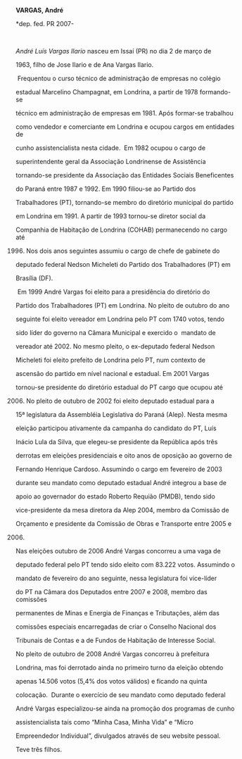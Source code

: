 **VARGAS, André**



\*dep. fed. PR 2007-



 



*André Luís Vargas Ilario* nasceu em Issaí (PR) no dia 2 de março de

1963, filho de Jose Ilario e de Ana Vargas Ilario.



 Frequentou o curso técnico de administração de empresas no colégio

estadual Marcelino Champagnat, em Londrina, a partir de 1978 formando-se

técnico em administração de empresas em 1981. Após formar-se trabalhou

como vendedor e comerciante em Londrina e ocupou cargos em entidades de

cunho assistencialista nesta cidade.  Em 1982 ocupou o cargo de

superintendente geral da Associação Londrinense de Assistência

tornando-se presidente da Associação das Entidades Sociais Beneficentes

do Paraná entre 1987 e 1992. Em 1990 filiou-se ao Partido dos

Trabalhadores (PT), tornando-se membro do diretório municipal do partido

em Londrina em 1991. A partir de 1993 tornou-se diretor social da

Companhia de Habitação de Londrina (COHAB) permanecendo no cargo até

1996. Nos dois anos seguintes assumiu o cargo de chefe de gabinete do

deputado federal Nedson Micheleti do Partido dos Trabalhadores (PT) em

Brasília (DF).



 Em 1999 André Vargas foi eleito para a presidência do diretório do

Partido dos Trabalhadores (PT) em Londrina. No pleito de outubro do ano

seguinte foi eleito vereador em Londrina pelo PT com 1740 votos, tendo

sido líder do governo na Câmara Municipal e exercido o  mandato de

vereador até 2002. No mesmo pleito, o ex-deputado federal Nedson

Micheleti foi eleito prefeito de Londrina pelo PT, num contexto de

ascensão do partido em nível nacional e estadual. Em 2001 Vargas

tornou-se presidente do diretório estadual do PT cargo que ocupou até

2006. No pleito de outubro de 2002 foi eleito deputado estadual para a

15ª legislatura da Assembléia Legislativa do Paraná (Alep). Nesta mesma

eleição participou ativamente da campanha do candidato do PT, Luís

Inácio Lula da Silva, que elegeu-se presidente da República após três

derrotas em eleições presidenciais e oito anos de oposição ao governo de

Fernando Henrique Cardoso. Assumindo o cargo em fevereiro de 2003

durante seu mandato como deputado estadual André integrou a base de

apoio ao governador do estado Roberto Requião (PMDB), tendo sido

vice-presidente da mesa diretora da Alep 2004, membro da Comissão de

Orçamento e presidente da Comissão de Obras e Transporte entre 2005 e

2006.



Nas eleições outubro de 2006 André Vargas concorreu a uma vaga de

deputado federal pelo PT tendo sido eleito com 83.222 votos. Assumindo o

mandato de fevereiro do ano seguinte, nessa legislatura foi vice-líder

do PT na Câmara dos Deputados entre 2007 e 2008, membro das comissões

permanentes de Minas e Energia de Finanças e Tributações, além das

comissões especiais encarregadas de criar o Conselho Nacional dos

Tribunais de Contas e a de Fundos de Habitação de Interesse Social.



No pleito de outubro de 2008 André Vargas concorreu à prefeitura

Londrina, mas foi derrotado ainda no primeiro turno da eleição obtendo

apenas 14.506 votos (5,4% dos votos válidos) e ficando na quinta

colocação.  Durante o exercício de seu mandato como deputado federal

André Vargas especializou-se ainda na promoção dos programas de cunho

assistencialista tais como “Minha Casa, Minha Vida” e “Micro

Empreendedor Individual”, divulgados através de seu website pessoal.



Teve três filhos.



